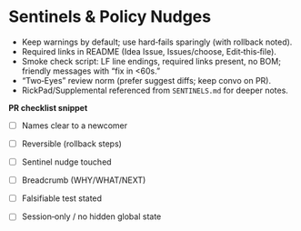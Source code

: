 # Sentinels & Policy Nudges

- Keep warnings by default; use hard‑fails sparingly (with rollback noted).
- Required links in README (Idea Issue, Issues/choose, Edit‑this‑file).
- Smoke check script: LF line endings, required links present, no BOM; friendly messages with “fix in <60s.”
- “Two‑Eyes” review norm (prefer suggest diffs; keep convo on PR).
- RickPad/Supplemental referenced from `SENTINELS.md` for deeper notes.

**PR checklist snippet**
- [ ] Names clear to a newcomer
- [ ] Reversible (rollback steps)
- [ ] Sentinel nudge touched
- [ ] Breadcrumb (WHY/WHAT/NEXT)
- [ ] Falsifiable test stated
- [ ] Session‑only / no hidden global state

